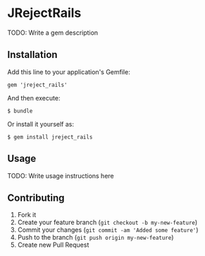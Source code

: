 # JRejectRails

TODO: Write a gem description

## Installation

Add this line to your application's Gemfile:

    gem 'jreject_rails'

And then execute:

    $ bundle

Or install it yourself as:

    $ gem install jreject_rails

## Usage

TODO: Write usage instructions here

## Contributing

1. Fork it
2. Create your feature branch (`git checkout -b my-new-feature`)
3. Commit your changes (`git commit -am 'Added some feature'`)
4. Push to the branch (`git push origin my-new-feature`)
5. Create new Pull Request
